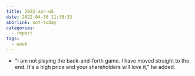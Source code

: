```yaml
---
title: 2022-apr-w5
date: 2022-04-30 11:38:33
abbrlink: not-today
categories:
  - report
tags:
  - week
---
```


-   "I am not playing the back-and-forth game. I have moved straight to the end. It's a high price and your shareholders will love it," he added.